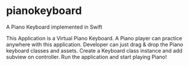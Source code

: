 # pianokeyboard
A Piano Keyboard implemented in Swift

This Application is a Virtual Piano Keyboard.
A Piano player can practice anywhere with this application.
Developer can just drag & drop the Piano keyboard classes and assets.
Create a Keyboard class instance and add subview on controller.
Run the application and start playing Piano!
